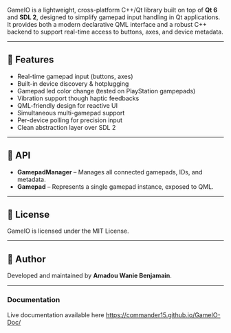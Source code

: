 GameIO is a lightweight, cross-platform C++/Qt library built on top of **Qt 6** and **SDL 2**, designed to simplify gamepad input handling in Qt applications. It provides both a modern declarative QML interface and a robust C++ backend to support real-time access to buttons, axes, and device metadata.

---

## 🚀 Features

* Real-time gamepad input (buttons, axes)
* Built-in device discovery & hotplugging
* Gamepad led color change (tested on PlayStation gampepads)
* Vibration support though haptic feedbacks
* QML-friendly design for reactive UI
* Simultaneous multi-gamepad support
* Per-device polling for precision input
* Clean abstraction layer over SDL 2

---

## 📂 API

* **GamepadManager** – Manages all connected gamepads, IDs, and metadata.
* **Gamepad** – Represents a single gamepad instance, exposed to QML.

---

## 📄 License

GameIO is licensed under the MIT License.

---

## 👤 Author

Developed and maintained by **Amadou Wanie Benjamain**.

---

### Documentation

Live documentation available here https://commander15.github.io/GameIO-Doc/
